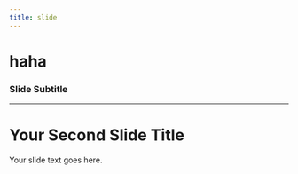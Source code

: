 ```yaml
---
title: slide
---
```


# haha

### Slide Subtitle

---

# Your Second Slide Title

Your slide text goes here.